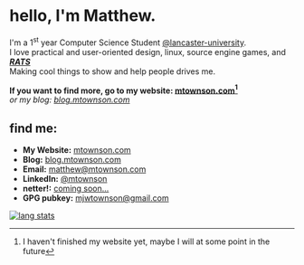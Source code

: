 # hello, I'm Matthew.
I'm a 1<sup>st</sup> year Computer Science Student  [@lancaster-university](https://github.com/lancaster-university/).  
I love practical and user-oriented design, linux, source engine games, and _**[RATS](https://mtownson.com/assets/images/extras/RAT.JPG)**_  
Making cool things to show and help people drives me.  
  
**If you want to find more, go to my website: [mtownson.com](https://mtownson.com)[^1]**  
*or my blog: [blog.mtownson.com](https://blog.mtownson.com)*  
  
## find me:
- **My Website:** [mtownson.com](https://mtownson.com)
- **Blog:** [blog.mtownson.com](https://blog.mtownson.com)
- **Email:** [matthew@mtownson.com](mailto:matthew@mtownson.com)
- **LinkedIn:** [@mtownson](https://www.linkedin.com/in/mtownson)
- **netter!:** [coming soon...](#)
- **GPG pubkey:** [mjwtownson@gmail.com](https://raw.githubusercontent.com/matthew-townson/matthew-townson/main/pubkey.asc)

[![lang stats](https://github-readme-stats.vercel.app/api/top-langs/?username=matthew-townson&count_private=true&layout=compact&langs_count=5&theme=tokyonight)]()

[^1]: I haven't finished my website yet, maybe I will at some point in the future
